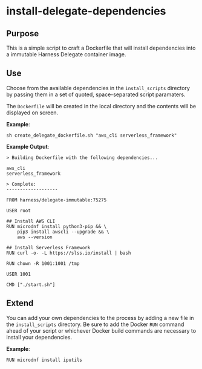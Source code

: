 # install-delegate-dependencies

## Purpose

This is a simple script to craft a Dockerfile that will install dependencies into a immutable Harness Delegate container image.

## Use

Choose from the available dependencies in the `install_scripts` directory by passing them in a set of quoted, space-separated script paramaters.

The `Dockerfile` will be created in the local directory and the contents will be displayed on screen.

**Example**:

`sh create_delegate_dockerfile.sh "aws_cli serverless_framework"`

**Example Output**:

```
> Building Dockerfile with the following dependencies...

aws_cli
serverless_framework

> Complete:
-------------------

FROM harness/delegate-immutable:75275

USER root

## Install AWS CLI
RUN microdnf install python3-pip && \
    pip3 install awscli --upgrade && \
    aws --version

## Install Serverless Framework
RUN curl -o- -L https://slss.io/install | bash

RUN chown -R 1001:1001 /tmp

USER 1001

CMD ["./start.sh"]
```

## Extend

You can add your own dependencies to the process by adding a new file in the `install_scripts` directory.  Be sure to add the Docker `RUN` command ahead of your script or whichever Docker build commands are necessary to install your dependencies.

**Example**:

`RUN microdnf install iputils`